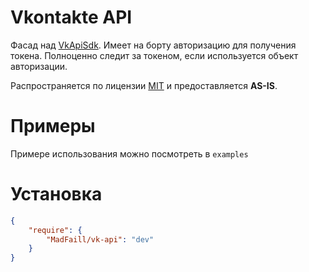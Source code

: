 Vkontakte API
=============

Фасад над [VkApiSdk](https://github.com/ailove-dev/vkPhpSdk).
Имеет на борту авторизацию для получения токена.
Полноценно следит за токеном, если используется объект авторизации.

Распространяется по лицензии [MIT](http://opensource.org/licenses/MIT) и предоставляется **AS-IS**.

Примеры
=======

Примере использования можно посмотреть в ``` examples ```

Установка
=========

```json
{
    "require": {
        "MadFaill/vk-api": "dev"
    }
}
```